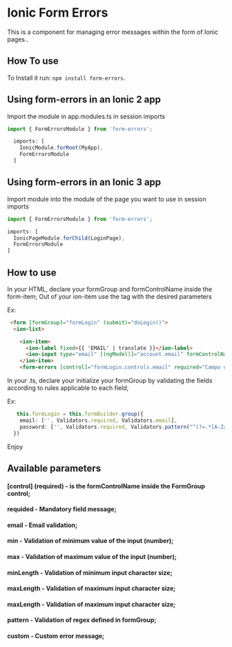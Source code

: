 # Ionic Form Errors

This is a component for managing error messages within the form of Ionic pages..

## How To use

To Install it run:  `npm install form-errors`.


## Using form-errors in an Ionic 2 app

Import the module in app.modules.ts in session imports 

```typescript
import { FormErrorsModule } from 'form-errors';

  imports: [
    IonicModule.forRoot(MyApp),
    FormErrorsModule 
  ]
  ```

## Using form-errors in an Ionic 3 app

Import module into the module of the page you want to use in session imports 
  ```typescript  
  import { FormErrorsModule } from 'form-errors';

  imports: [
    IonicPageModule.forChild(LoginPage),
    FormErrorsModule
  ]
  ```


  ## How to use

  In your HTML, declare your formGroup and formControlName inside the form-item;
  Out of your ion-item use the <form-errors> tag with the desired parameters 

  Ex:

  ```html
   <form [formGroup]="formLogin" (submit)="doLogin()">
    <ion-list>

      <ion-item>
        <ion-label fixed>{{ 'EMAIL' | translate }}</ion-label>
        <ion-input type="email" [(ngModel)]="account.email" formControlName="email"></ion-input>
      </ion-item>
      <form-errors [control]="formLogin.controls.email" required="Campo obrigatório"></form-errors>
  ```

  In your .ts, declare your initialize your formGroup by validating the fields according to rules applicable to each field;

  Ex:

  ```typescript
     this.formLogin = this.formBuilder.group({
      email: ['', Validators.required, Validators.email],
      password: ['', Validators.required, Validators.pattern("^(?=.*[A-Za-z])(?=.*\d)[A-Za-z\d]{8,}$")], //Letters And numbers min 8 characters
    })
  ```
  Enjoy

## Available parameters 

#### [control] (required) - is the formControlName inside the FormGroup control;
#### requided             - Mandatory field message;
#### email                - Email validation;
#### min                  - Validation of minimum value of the input (number);
#### max                  - Validation of maximum value of the input (number);
#### minLength            - Validation of minimum input character size;
#### maxLength            - Validation of maximum input character size;
#### maxLength            - Validation of maximum input character size;
#### pattern              - Validation of regex defined in formGroup;
#### custom               - Custom error message;


  

